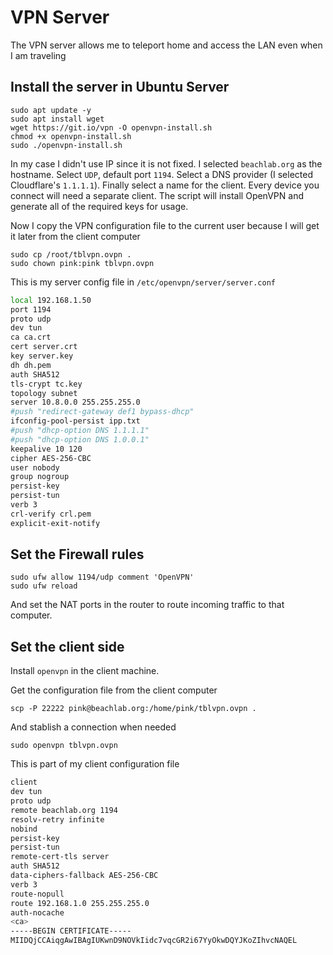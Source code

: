 # VPN Server

The VPN server allows me to teleport home and access the LAN even when I am traveling

## Install the server in Ubuntu Server

```
sudo apt update -y
sudo apt install wget
wget https://git.io/vpn -O openvpn-install.sh
chmod +x openvpn-install.sh
sudo ./openvpn-install.sh
```

In my case I didn't use IP since it is not fixed. I selected `beachlab.org` as the hostname. Select `UDP`, default port `1194`. Select a DNS provider (I selected Cloudflare's `1.1.1.1`). Finally select a name for the client. Every device you connect will need a separate client. The script will install OpenVPN and generate all of the required keys for usage.

Now I copy the VPN configuration file to the current user because I will get it later from the client computer

```
sudo cp /root/tblvpn.ovpn .
sudo chown pink:pink tblvpn.ovpn
```

This is my server config file in `/etc/openvpn/server/server.conf`

```bash
local 192.168.1.50
port 1194
proto udp
dev tun
ca ca.crt
cert server.crt
key server.key
dh dh.pem
auth SHA512
tls-crypt tc.key
topology subnet
server 10.8.0.0 255.255.255.0
#push "redirect-gateway def1 bypass-dhcp"
ifconfig-pool-persist ipp.txt
#push "dhcp-option DNS 1.1.1.1"
#push "dhcp-option DNS 1.0.0.1"
keepalive 10 120
cipher AES-256-CBC
user nobody
group nogroup
persist-key
persist-tun
verb 3
crl-verify crl.pem
explicit-exit-notify
```

## Set the Firewall rules

```
sudo ufw allow 1194/udp comment 'OpenVPN'
sudo ufw reload
```

And set the NAT ports in the router to route incoming traffic to that computer.

## Set the client side

Install `openvpn` in the client machine.

Get the configuration file from the client computer

`scp -P 22222 pink@beachlab.org:/home/pink/tblvpn.ovpn .`

And stablish a connection when needed

`sudo openvpn tblvpn.ovpn`

This is part of my client configuration file

```bash
client
dev tun
proto udp
remote beachlab.org 1194
resolv-retry infinite
nobind
persist-key
persist-tun
remote-cert-tls server
auth SHA512
data-ciphers-fallback AES-256-CBC
verb 3
route-nopull
route 192.168.1.0 255.255.255.0
auth-nocache
<ca>
-----BEGIN CERTIFICATE-----
MIIDQjCCAiqgAwIBAgIUKwnD9NOVkIidc7vqcGR2i67YyOkwDQYJKoZIhvcNAQEL
```

